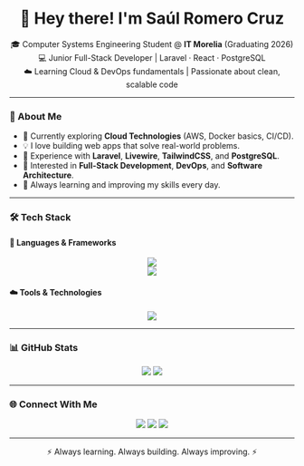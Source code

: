 <h1 align="center">👋 Hey there! I'm Saúl Romero Cruz</h1>

<p align="center">
🎓 Computer Systems Engineering Student @ <b>IT Morelia</b> (Graduating 2026) <br>
💻 Junior Full-Stack Developer | Laravel · React · PostgreSQL <br>
☁️ Learning Cloud & DevOps fundamentals | Passionate about clean, scalable code
</p>

---

### 🧠 About Me
- 🌱 Currently exploring **Cloud Technologies** (AWS, Docker basics, CI/CD).  
- 💡 I love building web apps that solve real-world problems.  
- 🔧 Experience with **Laravel**, **Livewire**, **TailwindCSS**, and **PostgreSQL**.  
- 🚀 Interested in **Full-Stack Development**, **DevOps**, and **Software Architecture**.  
- 🎯 Always learning and improving my skills every day.  

---

### 🛠️ Tech Stack
#### 🧩 Languages & Frameworks
<p align="center">
  <img src="https://skillicons.dev/icons?i=html,css,js,php,python,java" />
  <br>
  <img src="https://skillicons.dev/icons?i=laravel,react,tailwind,postgresql,vscode,git,github" />
</p>

#### ☁️ Tools & Technologies
<p align="center">
  <img src="https://skillicons.dev/icons?i=docker,aws,postman,figma,linux" />
</p>

---

### 📊 GitHub Stats
<p align="center">
  <img src="https://github-readme-stats.vercel.app/api?username=saulromero003&show_icons=true&theme=tokyonight" />
  <img src="https://github-readme-stats.vercel.app/api/top-langs/?username=saulromero003&layout=compact&theme=tokyonight" />
</p>

---

### 🌐 Connect With Me
<p align="center">
  <a href="https://www.linkedin.com/in/saúl-romero-cruz-64a242236/"><img src="https://skillicons.dev/icons?i=linkedin" /></a>
  <a href="mailto:saulromero200323@gmail.com"><img src="https://skillicons.dev/icons?i=gmail" /></a>
  <a href="https://github.com/saulromero003"><img src="https://skillicons.dev/icons?i=github" /></a>
</p>

---

<p align="center">⚡ Always learning. Always building. Always improving. ⚡</p>
